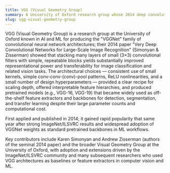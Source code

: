 ```yaml
---
title: VGG (Visual Geometry Group)
summary: A University of Oxford research group whose 2014 deep convolutional network designs (VGGNet) demonstrated the practical benefits of very deep, uniformly structured CNNs with small convolutional kernels and became a standard backbone for image tasks.
slug: vgg-visual-geometry-group
---
```


VGG (Visual Geometry Group) is a research group at the University of Oxford known in AI and ML for producing the "VGGNet" family of convolutional neural network architectures; their 2014 paper "Very Deep Convolutional Networks for Large-Scale Image Recognition" (Simonyan & Zisserman) showed that stacking many layers of small (3×3) convolutional filters with simple, repeatable blocks yields substantially improved representational power and transferability for image classification and related vision tasks. The architectural choices — consistent use of small kernels, simple conv-conv-(conv)-pool patterns, ReLU nonlinearities, and a small number of design hyperparameters — provided a clear recipe for scaling depth, offered interpretable feature hierarchies, and produced pretrained models (e.g., VGG-16, VGG-19) that became widely used as off-the-shelf feature extractors and backbones for detection, segmentation, and transfer learning despite their large parameter counts and computational cost.

First applied and published in 2014; it gained rapid popularity that same year after strong ImageNet/ILSVRC results and widespread adoption of VGGNet weights as standard pretrained backbones in ML workflows.

Key contributors include Karen Simonyan and Andrew Zisserman (authors of the seminal 2014 paper) and the broader Visual Geometry Group at the University of Oxford, with adoption and extensions driven by the ImageNet/ILSVRC community and many subsequent researchers who used VGG architectures as baselines or feature extractors in computer vision and ML.